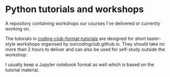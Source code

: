 # Python tutorials and workshops

A repository containing workshops our courses I've delivered or currently working on.

The tutorials in [coding-club-format-tutorials](https://github.com/dvalters/Python-tutorials/tree/master/coding-club-format-tutorials) are designed for short taster-style workshops organised by ourcodingclub.github.io. They should take no more than 2 hours to deliver and can also be used for self-study outside the workshop.

I usually keep a Jupyter notebook format as well which is based on the tutorial material. 
